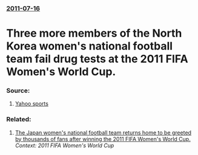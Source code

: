 ### [2011-07-16](/news/2011/07/16/index.md)

# Three more members of the North Korea women's national football team fail drug tests at the 2011 FIFA Women's World Cup. 




### Source:

1. [Yahoo sports](http://sports.yahoo.com/soccer/news?slug=reu-worlddoping)

### Related:

1. [The Japan women's national football team returns home to be greeted by thousands of fans after winning the 2011 FIFA Women's World Cup. ](/news/2011/07/19/the-japan-women-s-national-football-team-returns-home-to-be-greeted-by-thousands-of-fans-after-winning-the-2011-fifa-women-s-world-cup.md) _Context: 2011 FIFA Women's World Cup_
